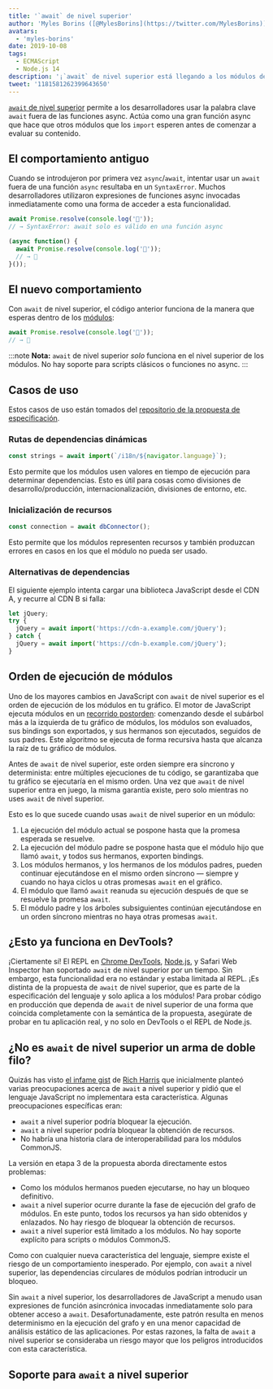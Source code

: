 ```yaml
---
title: '`await` de nivel superior'
author: 'Myles Borins ([@MylesBorins](https://twitter.com/MylesBorins))'
avatars:
  - 'myles-borins'
date: 2019-10-08
tags:
  - ECMAScript
  - Node.js 14
description: '¡`await` de nivel superior está llegando a los módulos de JavaScript! Pronto podrás usar `await` sin necesidad de estar en una función async.'
tweet: '1181581262399643650'
---
```

[`await` de nivel superior](https://github.com/tc39/proposal-top-level-await) permite a los desarrolladores usar la palabra clave `await` fuera de las funciones async. Actúa como una gran función async que hace que otros módulos que los `import` esperen antes de comenzar a evaluar su contenido.

<!--truncate-->
## El comportamiento antiguo

Cuando se introdujeron por primera vez `async`/`await`, intentar usar un `await` fuera de una función `async` resultaba en un `SyntaxError`. Muchos desarrolladores utilizaron expresiones de funciones async invocadas inmediatamente como una forma de acceder a esta funcionalidad.

```js
await Promise.resolve(console.log('🎉'));
// → SyntaxError: await solo es válido en una función async

(async function() {
  await Promise.resolve(console.log('🎉'));
  // → 🎉
}());
```

## El nuevo comportamiento

Con `await` de nivel superior, el código anterior funciona de la manera que esperas dentro de los [módulos](/features/modules):

```js
await Promise.resolve(console.log('🎉'));
// → 🎉
```

:::note
**Nota:** `await` de nivel superior _solo_ funciona en el nivel superior de los módulos. No hay soporte para scripts clásicos o funciones no async.
:::

## Casos de uso

Estos casos de uso están tomados del [repositorio de la propuesta de especificación](https://github.com/tc39/proposal-top-level-await#use-cases).

### Rutas de dependencias dinámicas

```js
const strings = await import(`/i18n/${navigator.language}`);
```

Esto permite que los módulos usen valores en tiempo de ejecución para determinar dependencias. Esto es útil para cosas como divisiones de desarrollo/producción, internacionalización, divisiones de entorno, etc.

### Inicialización de recursos

```js
const connection = await dbConnector();
```

Esto permite que los módulos representen recursos y también produzcan errores en casos en los que el módulo no pueda ser usado.

### Alternativas de dependencias

El siguiente ejemplo intenta cargar una biblioteca JavaScript desde el CDN A, y recurre al CDN B si falla:

```js
let jQuery;
try {
  jQuery = await import('https://cdn-a.example.com/jQuery');
} catch {
  jQuery = await import('https://cdn-b.example.com/jQuery');
}
```

## Orden de ejecución de módulos

Uno de los mayores cambios en JavaScript con `await` de nivel superior es el orden de ejecución de los módulos en tu gráfico. El motor de JavaScript ejecuta módulos en un [recorrido postorden](https://en.wikibooks.org/wiki/A-level_Computing/AQA/Paper_1/Fundamentals_of_algorithms/Tree_traversal#Post-order): comenzando desde el subárbol más a la izquierda de tu gráfico de módulos, los módulos son evaluados, sus bindings son exportados, y sus hermanos son ejecutados, seguidos de sus padres. Este algoritmo se ejecuta de forma recursiva hasta que alcanza la raíz de tu gráfico de módulos.

Antes de `await` de nivel superior, este orden siempre era síncrono y determinista: entre múltiples ejecuciones de tu código, se garantizaba que tu gráfico se ejecutaría en el mismo orden. Una vez que `await` de nivel superior entra en juego, la misma garantía existe, pero solo mientras no uses `await` de nivel superior.

Esto es lo que sucede cuando usas `await` de nivel superior en un módulo:

1. La ejecución del módulo actual se pospone hasta que la promesa esperada se resuelve.
1. La ejecución del módulo padre se pospone hasta que el módulo hijo que llamó `await`, y todos sus hermanos, exporten bindings.
1. Los módulos hermanos, y los hermanos de los módulos padres, pueden continuar ejecutándose en el mismo orden síncrono — siempre y cuando no haya ciclos u otras promesas `await` en el gráfico.
1. El módulo que llamó `await` reanuda su ejecución después de que se resuelve la promesa `await`.
1. El módulo padre y los árboles subsiguientes continúan ejecutándose en un orden síncrono mientras no haya otras promesas `await`.

## ¿Esto ya funciona en DevTools?

¡Ciertamente sí! El REPL en [Chrome DevTools](https://developers.google.com/web/updates/2017/08/devtools-release-notes#await), [Node.js](https://github.com/nodejs/node/issues/13209), y Safari Web Inspector han soportado `await` de nivel superior por un tiempo. Sin embargo, esta funcionalidad era no estándar y estaba limitada al REPL. ¡Es distinta de la propuesta de `await` de nivel superior, que es parte de la especificación del lenguaje y solo aplica a los módulos! Para probar código en producción que dependa de `await` de nivel superior de una forma que coincida completamente con la semántica de la propuesta, asegúrate de probar en tu aplicación real, y no solo en DevTools o el REPL de Node.js.

## ¿No es `await` de nivel superior un arma de doble filo?

Quizás has visto [el infame gist](https://gist.github.com/Rich-Harris/0b6f317657f5167663b493c722647221) de [Rich Harris](https://twitter.com/Rich_Harris) que inicialmente planteó varias preocupaciones acerca de `await` a nivel superior y pidió que el lenguaje JavaScript no implementara esta característica. Algunas preocupaciones específicas eran:

- `await` a nivel superior podría bloquear la ejecución.
- `await` a nivel superior podría bloquear la obtención de recursos.
- No habría una historia clara de interoperabilidad para los módulos CommonJS.

La versión en etapa 3 de la propuesta aborda directamente estos problemas:

- Como los módulos hermanos pueden ejecutarse, no hay un bloqueo definitivo.
- `await` a nivel superior ocurre durante la fase de ejecución del grafo de módulos. En este punto, todos los recursos ya han sido obtenidos y enlazados. No hay riesgo de bloquear la obtención de recursos.
- `await` a nivel superior está limitado a los módulos. No hay soporte explícito para scripts o módulos CommonJS.

Como con cualquier nueva característica del lenguaje, siempre existe el riesgo de un comportamiento inesperado. Por ejemplo, con `await` a nivel superior, las dependencias circulares de módulos podrían introducir un bloqueo.

Sin `await` a nivel superior, los desarrolladores de JavaScript a menudo usan expresiones de función asincrónica invocadas inmediatamente solo para obtener acceso a `await`. Desafortunadamente, este patrón resulta en menos determinismo en la ejecución del grafo y en una menor capacidad de análisis estático de las aplicaciones. Por estas razones, la falta de `await` a nivel superior se consideraba un riesgo mayor que los peligros introducidos con esta característica.

## Soporte para `await` a nivel superior

<feature-support chrome="89 https://bugs.chromium.org/p/v8/issues/detail?id=9344"
                 firefox="no https://bugzilla.mozilla.org/show_bug.cgi?id=1519100"
                 safari="15 https://bugs.webkit.org/show_bug.cgi?id=202484"
                 nodejs="14"
                 babel="no https://github.com/babel/proposals/issues/44"></feature-support>
